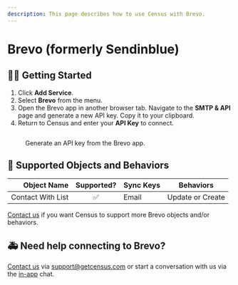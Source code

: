 ```yaml
---
description: This page describes how to use Census with Brevo.
---
```


# Brevo (formerly Sendinblue)

## 🏃‍♀️ Getting Started

1. Click **Add Service**.
2. Select **Brevo** from the menu.
3. Open the Brevo app in another browser tab. Navigate to the **SMTP & API** page and generate a new API key. Copy it to your clipboard.
4. Return to Census and enter your **API Key** to connect.

<figure><img src="../.gitbook/assets/sendinblue.png" alt=""><figcaption><p>Generate an API key from the Brevo app.</p></figcaption></figure>

## 🔀 Supported Objects and Behaviors

|   **Object Name** | **Supported?** | **Sync Keys** | **Behaviors**    |
| ----------------: | :------------: | --------------- | ---------------- |
| Contact With List |        ✅       | Email           | Update or Create |

[Contact us](mailto:support@getcensus.com) if you want Census to support more Brevo objects and/or behaviors.

## 🚑 Need help connecting to Brevo?

[Contact us](mailto:support@getcensus.com) via support@getcensus.com or start a conversation with us via the [in-app](https://app.getcensus.com) chat.
